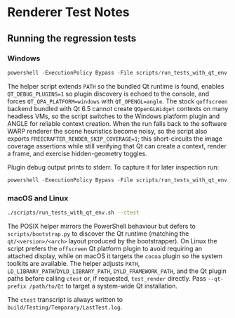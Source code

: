 # Renderer Test Notes

## Running the regression tests

### Windows

```powershell
powershell -ExecutionPolicy Bypass -File scripts/run_tests_with_qt_env.ps1 -UseCTest
```

The helper script extends `PATH` so the bundled Qt runtime is found, enables
`QT_DEBUG_PLUGINS=1` so plugin discovery is echoed to the console, and forces
`QT_QPA_PLATFORM=windows` with `QT_OPENGL=angle`. The stock `qoffscreen`
backend bundled with Qt 6.5 cannot create `QOpenGLWidget` contexts on many
headless VMs, so the script switches to the Windows platform plugin and ANGLE
for reliable context creation. When the run falls back to the software WARP
renderer the scene heuristics become noisy, so the script also exports
`FREECRAFTER_RENDER_SKIP_COVERAGE=1`; this short-circuits the image coverage
assertions while still verifying that Qt can create a context, render a frame,
and exercise hidden-geometry toggles.

Plugin debug output prints to stderr. To capture it for later inspection run:

```powershell
powershell -ExecutionPolicy Bypass -File scripts/run_tests_with_qt_env.ps1 -UseCTest 2> build/qt_plugins.log
```

### macOS and Linux

```bash
./scripts/run_tests_with_qt_env.sh --ctest
```

The POSIX helper mirrors the PowerShell behaviour but defers to
`scripts/bootstrap.py` to discover the Qt runtime (matching the
`qt/<version>/<arch>` layout produced by the bootstrapper). On Linux the script
prefers the `offscreen` Qt platform plugin to avoid requiring an attached
display, while on macOS it targets the `cocoa` plugin so the system toolkits
are available. The helper adjusts `PATH`, `LD_LIBRARY_PATH`/`DYLD_LIBRARY_PATH`,
`DYLD_FRAMEWORK_PATH`, and the Qt plugin paths before calling `ctest` or, if
requested, `test_render` directly. Pass `--qt-prefix /path/to/Qt` to target a
system-wide Qt installation.

The `ctest` transcript is always written to
`build/Testing/Temporary/LastTest.log`.
